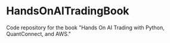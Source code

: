 # HandsOnAITradingBook
Code repository for the book "Hands On AI Trading with Python, QuantConnect, and AWS."
